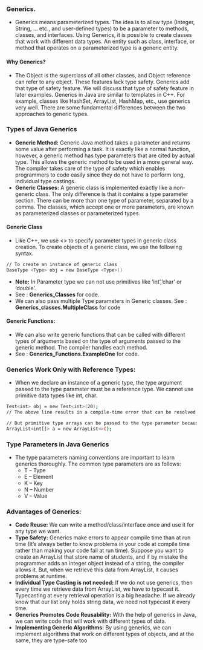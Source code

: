 ### Generics.
* Generics means parameterized types. The idea is to allow type (Integer, String, … etc., and user-defined types) to be a parameter to methods, classes, and interfaces. Using Generics, it is possible to create classes that work with different data types. An entity such as class, interface, or method that operates on a parameterized type is a generic entity.

#### Why Generics?
* The Object is the superclass of all other classes, and Object reference can refer to any object. These features lack type safety. Generics add that type of safety feature. We will discuss that type of safety feature in later examples.
Generics in Java are similar to templates in C++. For example, classes like HashSet, ArrayList, HashMap, etc., use generics very well. There are some fundamental differences between the two approaches to generic types. 

### Types of Java Generics
* **Generic Method:** Generic Java method takes a parameter and returns some value after performing a task. It is exactly like a normal function, however, a generic method has type parameters that are cited by actual type. This allows the generic method to be used in a more general way. The compiler takes care of the type of safety which enables programmers to code easily since they do not have to perform long, individual type castings.
* **Generic Classes:** A generic class is implemented exactly like a non-generic class. The only difference is that it contains a type parameter section. There can be more than one type of parameter, separated by a comma. The classes, which accept one or more parameters, ​are known as parameterized classes or parameterized types.

#### Generic Class
* Like C++, we use <> to specify parameter types in generic class creation. To create objects of a generic class, we use the following syntax. 
```bash
// To create an instance of generic class 
BaseType <Type> obj = new BaseType <Type>() 
```
  * **Note:** In Parameter type we can not use primitives like ‘int’,’char’ or ‘double’.
  * See : **Generics_Classes** for code.
  * We can also pass multiple Type parameters in Generic classes. See : **Generics_classes.MultipleClass** for code

#### Generic Functions:
* We can also write generic functions that can be called with different types of arguments based on the type of arguments passed to the generic method. The compiler handles each method.
* See : **Generics_Functions.ExampleOne** for code.

### Generics Work Only with Reference Types:
* When we declare an instance of a generic type, the type argument passed to the type parameter must be a reference type. We cannot use primitive data types like int, char.
```bash
Test<int> obj = new Test<int>(20);  
// The above line results in a compile-time error that can be resolved using type wrappers to encapsulate a primitive type.

// But primitive type arrays can be passed to the type parameter because arrays are reference types.
ArrayList<int[]> a = new ArrayList<>(); 
```
### Type Parameters in Java Generics
* The type parameters naming conventions are important to learn generics thoroughly. The common type parameters are as follows:
  * T – Type
  * E – Element
  * K – Key
  * N – Number
  * V – Value

### Advantages of Generics:
* **Code Reuse:** We can write a method/class/interface once and use it for any type we want.
* **Type Safety:** Generics make errors to appear compile time than at run time (It’s always better to know problems in your code at compile time rather than making your code fail at run time). Suppose you want to create an ArrayList that store name of students, and if by mistake the programmer adds an integer object instead of a string, the compiler allows it. But, when we retrieve this data from ArrayList, it causes problems at runtime.
* **Individual Type Casting is not needed:** If we do not use generics, then every time we retrieve data from ArrayList, we have to typecast it. Typecasting at every retrieval operation is a big headache. If we already know that our list only holds string data, we need not typecast it every time.
* **Generics Promotes Code Reusability:** With the help of generics in Java, we can write code that will work with different types of data.
* **Implementing Generic Algorithms:** By using generics, we can implement algorithms that work on different types of objects, and at the same, they are type-safe too
